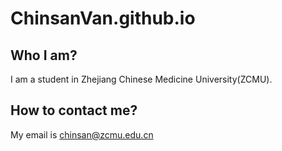 # ChinsanVan.github.io
## Who I am?
I am a student in Zhejiang Chinese Medicine University(ZCMU).
## How to contact me?
My email is chinsan@zcmu.edu.cn
